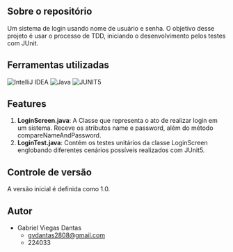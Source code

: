 ## Sobre o repositório

Um sistema de login usando nome de usuário e senha. O objetivo desse projeto é usar o processo de TDD, iniciando o desenvolvimento pelos testes com JUnit.

## Ferramentas utilizadas

![IntelliJ IDEA](https://img.shields.io/badge/IntelliJIDEA-0D1117?style=for-the-badge&logo=intellij-idea&logoColor=white)
![Java](https://img.shields.io/badge/Java-0D1117?style=for-the-badge&logo=openjdk&logoColor=FFFFFF)
![JUNIT5](https://img.shields.io/badge/Junit5-0D1117?style=for-the-badge)

## Features
1. **LoginScreen.java**: A Classe que representa o ato de realizar login em um sistema. Receve os atributos name e password, além do método compareNameAndPassword.
2. **LoginTest.java**: Contém os testes unitários da classe LoginScreen englobando diferentes cenários possíveis realizados com JUnit5.

## Controle de versão

A versão inicial é definida como 1.0.

## Autor

- Gabriel Viegas Dantas
  - gvdantas2808@gmail.com
  - 224033
